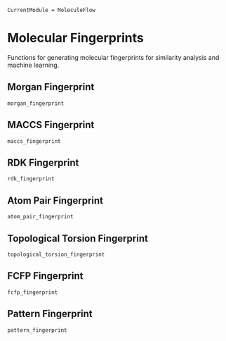 ```@meta
CurrentModule = MoleculeFlow
```

# Molecular Fingerprints

Functions for generating molecular fingerprints for similarity analysis and machine learning.

## Morgan Fingerprint

```@docs
morgan_fingerprint
```

## MACCS Fingerprint

```@docs
maccs_fingerprint
```

## RDK Fingerprint

```@docs
rdk_fingerprint
```

## Atom Pair Fingerprint

```@docs
atom_pair_fingerprint
```

## Topological Torsion Fingerprint

```@docs
topological_torsion_fingerprint
```

## FCFP Fingerprint

```@docs
fcfp_fingerprint
```

## Pattern Fingerprint

```@docs
pattern_fingerprint
```